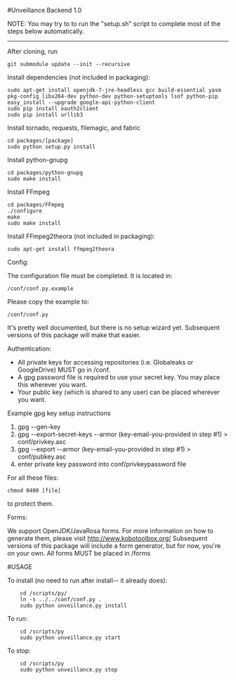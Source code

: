 #Unveillance Backend 1.0

NOTE: You may try to to run the "setup.sh" script to complete most of the steps below automatically.

******
After cloning, run

    git submodule update --init --recursive

Install dependencies (not included in packaging):

    sudo apt-get install openjdk-7-jre-headless gcc build-essential yasm pkg-config libx264-dev python-dev python-setuptools lsof python-pip
    easy_install --upgrade google-api-python-client
    sudo pip install oauth2client
	sudo pip install urllib3

Install tornado, requests, filemagic, and fabric

    cd packages/[package]
    sudo python setup.py install

Install python-gnupg

	cd packages/python-gnupg
	sudo make install

Install FFmpeg

    cd packages/FFmpeg
    ./configure
    make
    sudo make install
  
Install FFmpeg2theora (not included in packaging):

    sudo apt-get install ffmpeg2theora

    
Config:

The configuration file must be completed.  It is located in:

    /conf/conf.py.example

Please copy the example to:

	/conf/conf.py

It's pretty well documented, but there is no setup wizard yet.
Subsequent versions of this package will make that easier.

Authentication:

- All private keys for accessing repositories (i.e. Globaleaks or GoogleDrive) MUST go in /conf.
- A gpg password file is required to use your secret key.  You may place this wherever you want.
- Your public key (which is shared to any user) can be placed wherever you want.

Example gpg key setup instructions

1) gpg --gen-key
2) gpg --export-secret-keys --armor (key-email-you-provided in step #1) > conf/privkey.asc
3) gpg --export --armor (key-email-you-provided in step #1) > conf/pubkey.asc
4) enter private key password into conf/privkeypassword file

For all these files:

	chmod 0400 [file]

to protect them.

Forms:

We support OpenJDK/JavaRosa forms.  For more information on how to generate them, please visit http://www.kobotoolbox.org/
Subsequent versions of this package will include a form generator, but for now, you're on your own.  All forms MUST be placed in /forms

#USAGE

To install (no need to run after install-- it already does):
		
		cd /scripts/py/
		ln -s ../../conf/conf.py .
        sudo python unveillance.py install

To run:

        cd /scripts/py
        sudo python unveillance.py start

To stop:

        cd /scripts/py
        sudo python unveillance.py stop

